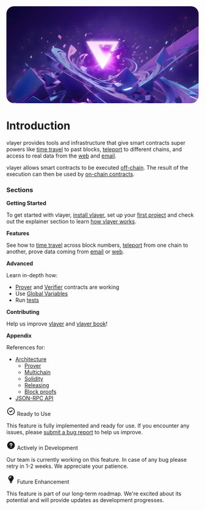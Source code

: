 <img src="images/cover.jpg" style="border-radius: 20px" alt="Trustless verifiable data infrastructure powered by zero-knowledge proofs">

# Introduction

vlayer provides tools and infrastructure that give smart contracts super powers like [time travel](/features/time-travel.html) to past blocks, [teleport](/features/teleport.html) to different chains, and access to real data from the [web](/features/web.html) and [email](/features/email.html).

vlayer allows smart contracts to be executed [off-chain](/advanced/prover.html). The result of the execution can then be used by [on-chain contracts](/advanced/verifier.html).

### Sections
**Getting Started**

To get started with vlayer, [install vlayer]((/getting-started/installation.md)), set up your [first project](/getting-started/first-steps.html) and check out the explainer section to learn [how vlayer works]((/getting-started/how-it-works.html)).

**Features**

See how to [time travel](/features/time-travel.html) across block numbers, [teleport](/features/teleport.html) from one chain to another, prove data coming from [email](/features/email.html) or [web](/features/web.html).

**Advanced**

Learn in-depth how:
 * [Prover](/advanced/prover.html) and [Verifier](/advanced/verifier.html) contracts are working 
 * Use [Global Variables]((./advanced/prover-global-variables.md))
 * Run [tests](/advanced/tests.html)

**Contributing**

Help us improve [vlayer](/contributing/vlayer.md) and [vlayer book](/contributing/book.md)!

**Appendix**

References for:
- [Architecture](/appendix/architecture/overview.html)
  - [Prover](/appendix/architecture/prover.html)
  - [Multichain](/appendix/architecture/multi.html)
  - [Solidity](/appendix/architecture/solidity.html)
  - [Releasing](/appendix/architecture/releasing.html)
  - [Block proofs](/appendix/architecture/block_proof.html)
- [JSON-RPC API](/appendix/api.md)

<div class="feature-card feature-ready">
  <div class="title">
    <svg class="w-6 h-6 text-gray-800 dark:text-white" aria-hidden="true" xmlns="http://www.w3.org/2000/svg" width="24" height="24" fill="none" viewBox="0 0 24 24">
    <path stroke="currentColor" stroke-linecap="round" stroke-linejoin="round" stroke-width="2" d="M8.5 11.5 11 14l4-4m6 2a9 9 0 1 1-18 0 9 9 0 0 1 18 0Z"/>
    </svg>
    Ready to Use
  </div>
  <p>This feature is fully implemented and ready for use. If you encounter any issues, please <a href="https://github.com/vlayer-xyz/vlayer/issues/new">submit a bug report</a> to help us improve.</p>
</div>

<div class="feature-card feature-in-dev">
  <div class="title">
    <svg class="w-6 h-6 text-gray-800 dark:text-white" aria-hidden="true" xmlns="http://www.w3.org/2000/svg" width="24" height="24" fill="currentColor" viewBox="0 0 24 24">
      <path fill-rule="evenodd" d="M2 12C2 6.477 6.477 2 12 2s10 4.477 10 10-4.477 10-10 10S2 17.523 2 12Zm9.008-3.018a1.502 1.502 0 0 1 2.522 1.159v.024a1.44 1.44 0 0 1-1.493 1.418 1 1 0 0 0-1.037.999V14a1 1 0 1 0 2 0v-.539a3.44 3.44 0 0 0 2.529-3.256 3.502 3.502 0 0 0-7-.255 1 1 0 0 0 2 .076c.014-.398.187-.774.48-1.044Zm.982 7.026a1 1 0 1 0 0 2H12a1 1 0 1 0 0-2h-.01Z" clip-rule="evenodd"/>
    </svg>
    Actively in Development
  </div>
  <p>Our team is currently working on this feature. In case of any bug please retry in 1-2 weeks. We appreciate your patience. </p>
</div>

<div class="feature-card feature-future">
  <div class="title">
    <svg class="w-6 h-6 text-gray-800 dark:text-white" aria-hidden="true" xmlns="http://www.w3.org/2000/svg" width="24" height="24" fill="currentColor" viewBox="0 0 24 24">
      <path fill-rule="evenodd" d="M7.05 4.05A7 7 0 0 1 19 9c0 2.407-1.197 3.874-2.186 5.084l-.04.048C15.77 15.362 15 16.34 15 18a1 1 0 0 1-1 1h-4a1 1 0 0 1-1-1c0-1.612-.77-2.613-1.78-3.875l-.045-.056C6.193 12.842 5 11.352 5 9a7 7 0 0 1 2.05-4.95ZM9 21a1 1 0 0 1 1-1h4a1 1 0 1 1 0 2h-4a1 1 0 0 1-1-1Zm1.586-13.414A2 2 0 0 1 12 7a1 1 0 1 0 0-2 4 4 0 0 0-4 4 1 1 0 0 0 2 0 2 2 0 0 1 .586-1.414Z" clip-rule="evenodd"/>
    </svg>
  Future Enhancement
  </div>
  <p>This feature is part of our long-term roadmap. We're excited about its potential and will provide updates as development progresses. </p>
</div>